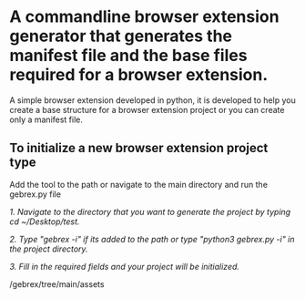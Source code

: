 # A commandline browser extension generator that generates the manifest file and the base files required for a browser extension.

A simple browser extension developed in python, it is developed to help you create a base structure for a browser extension project or you can create only a manifest file.

## To initialize a new browser extension project type
Add the tool to the path or navigate to the main directory and run the gebrex.py file

*1. Navigate to the directory that you want to generate the project by typing  cd ~/Desktop/test.*

*2. Type "gebrex -i" if its added to the path or type "python3 gebrex.py -i" in the project directory.*

*3. Fill in the required fields and your project will be initialized.*

/gebrex/tree/main/assets
